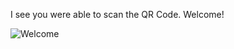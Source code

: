 I see you were able to scan the QR Code. Welcome!

![Welcome](https://gifsec.com/wp-content/uploads/2022/09/welcome-gif-24.gif)